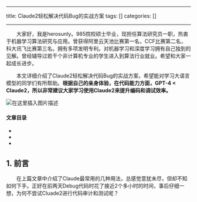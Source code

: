 
--- 
title:  Claude2轻松解决代码Bug的实战方案 
tags: []
categories: [] 

---
  大家好，我是herosunly。985院校硕士毕业，现担任算法研究员一职，热衷于机器学习算法研究与应用。曾获得阿里云天池比赛第一名，CCF比赛第二名，科大讯飞比赛第三名。拥有多项发明专利。对机器学习和深度学习拥有自己独到的见解。曾经辅导过若干个非计算机专业的学生进入到算法行业就业。希望和大家一起成长进步。

  本文详细介绍了Claude2轻松解决代码Bug的实战方案，希望能对学习大语言模型的同学们有所帮助。**根据自己的亲身体验，在代码能力方面，GPT-4 &lt; Claude2，所以非常建议大家学习使用Claude2来提升编码和调试效率。**

<img src="https://img-blog.csdnimg.cn/58914ee645b6437ba0e28cc8857a7b83.png#pic_center" alt="在这里插入图片描述">



#### 文章目录

  - 
  - 
  - 
 


## 1. 前言

  在上篇文章中介绍了Claude最常用的几种用法，总感觉意犹未尽，但却不知如何下手。正好在前两天Debug代码时花了接近2个多小时的时间，事后仔细一想，为何不尝试Cluade2进行代码审计和测试呢？


